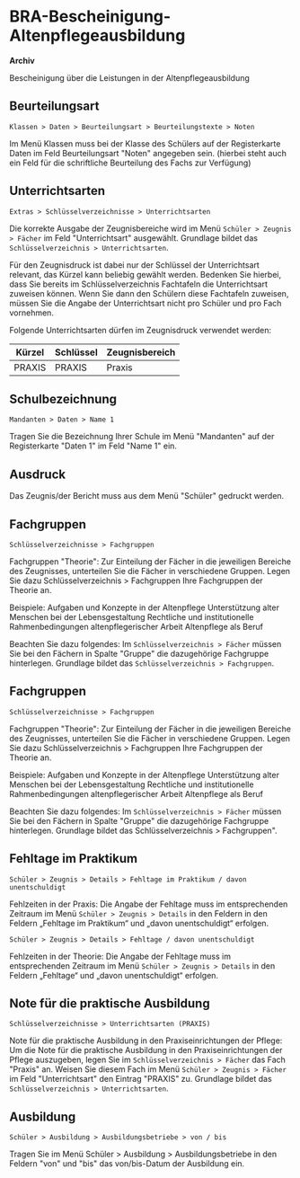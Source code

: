 ﻿# BRA-Bescheinigung-Altenpflegeausbildung

**Archiv** 

Bescheinigung über die Leistungen in der Altenpflegeausbildung

## Beurteilungsart

`Klassen > Daten > Beurteilungsart > Beurteilungstexte > Noten`

Im Menü Klassen muss bei der Klasse des Schülers auf der Registerkarte Daten im Feld Beurteilungsart "Noten" angegeben sein.
(hierbei steht auch ein Feld für die schriftliche Beurteilung des Fachs zur Verfügung)

## Unterrichtsarten

`Extras > Schlüsselverzeichnisse > Unterrichtsarten`

Die korrekte Ausgabe der Zeugnisbereiche wird im Menü `Schüler > Zeugnis > Fächer` im Feld "Unterrichtsart" ausgewählt. Grundlage bildet das `Schlüsselverzeichnis > Unterrichtsarten`. 

Für den Zeugnisdruck ist dabei nur der Schlüssel der Unterrichtsart relevant, das Kürzel kann beliebig gewählt werden. Bedenken Sie hierbei, dass Sie bereits im Schlüsselverzeichnis Fachtafeln die Unterrichtsart zuweisen können. Wenn Sie dann den Schülern diese Fachtafeln zuweisen, müssen Sie die Angabe der Unterrichtsart nicht pro Schüler und pro Fach vornehmen.

Folgende Unterrichtsarten dürfen im Zeugnisdruck verwendet werden:

Kürzel |  Schlüssel | Zeugnisbereich
--|--|--
PRAXIS | PRAXIS | Praxis

## Schulbezeichnung

`Mandanten > Daten > Name 1`

Tragen Sie die Bezeichnung Ihrer Schule im Menü "Mandanten" auf der Registerkarte "Daten 1" im Feld "Name
1" ein.

## Ausdruck

Das Zeugnis/der Bericht muss aus dem Menü "Schüler" gedruckt werden.

## Fachgruppen

`Schlüsselverzeichnisse > Fachgruppen`

Fachgruppen "Theorie":
Zur Einteilung der Fächer in die jeweiligen Bereiche des Zeugnisses, unterteilen Sie die Fächer in verschiedene Gruppen. Legen Sie dazu Schlüsselverzeichnis > Fachgruppen Ihre Fachgruppen der Theorie an.

Beispiele:
Aufgaben und Konzepte in der Altenpflege
Unterstützung alter Menschen bei der Lebensgestaltung Rechtliche und institutionelle Rahmenbedingungen altenpflegerischer Arbeit Altenpflege als Beruf

Beachten Sie dazu folgendes: Im `Schlüsselverzeichnis > Fächer` müssen Sie bei den Fächern in Spalte "Gruppe" die dazugehörige Fachgruppe hinterlegen. Grundlage bildet das `Schlüsselverzeichnis > Fachgruppen`.

## Fachgruppen

`Schlüsselverzeichnisse > Fachgruppen`

Fachgruppen "Theorie":
Zur Einteilung der Fächer in die jeweiligen Bereiche des Zeugnisses, unterteilen Sie die Fächer in verschiedene Gruppen. Legen Sie dazu Schlüsselverzeichnis > Fachgruppen Ihre Fachgruppen der Theorie an.

Beispiele:
Aufgaben und Konzepte in der Altenpflege
Unterstützung alter Menschen bei der Lebensgestaltung Rechtliche und institutionelle Rahmenbedingungen altenpflegerischer Arbeit Altenpflege als Beruf

Beachten Sie dazu folgendes: Im `Schlüsselverzeichnis > Fächer` müssen Sie bei den Fächern in Spalte "Gruppe" die dazugehörige Fachgruppe hinterlegen. Grundlage bildet das  Schlüsselverzeichnis > Fachgruppen".

## Fehltage im Praktikum

`Schüler > Zeugnis > Details > Fehltage im Praktikum / davon unentschuldigt`

Fehlzeiten in der Praxis: Die Angabe der Fehltage muss im entsprechenden Zeitraum im Menü `Schüler > Zeugnis > Details` in den Feldern in den Feldern „Fehltage im Praktikum“ und „davon unentschuldigt“ erfolgen.

`Schüler > Zeugnis > Details > Fehltage / davon unentschuldigt`

Fehlzeiten in der Theorie: Die Angabe der Fehltage muss im entsprechenden Zeitraum im Menü `Schüler > Zeugnis > Details` in den Feldern „Fehltage“ und „davon unentschuldigt“ erfolgen.

## Note für die praktische Ausbildung

`Schlüsselverzeichnisse > Unterrichtsarten (PRAXIS)`

Note für die praktische Ausbildung in den Praxiseinrichtungen der Pflege:
Um die Note für die praktische Ausbildung in den Praxiseinrichtungen der Pflege auszugeben, legen Sie im `Schlüsselverzeichnis > Fächer` das Fach "Praxis" an. Weisen Sie diesem Fach im Menü `Schüler > Zeugnis > Fächer` im Feld "Unterrichtsart" den Eintrag "PRAXIS" zu. Grundlage bildet das `Schlüsselverzeichnis > Unterrichtsarten`.

## Ausbildung

`Schüler > Ausbildung > Ausbildungsbetriebe > von / bis`

Tragen Sie im Menü Schüler > Ausbildung > Ausbildungsbetriebe in den Feldern "von" und "bis" das von/bis-Datum der Ausbildung ein.
